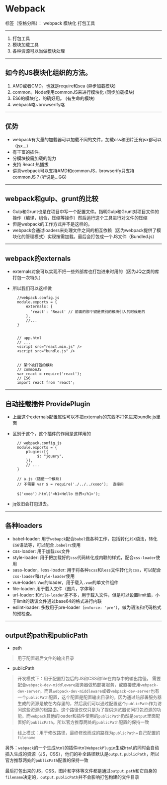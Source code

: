 ﻿# Webpack

标签（空格分隔）： webpack 模块化 打包工具

---

 1. 打包工具
 2. 模块加载工具
 3. 各种资源可以当做模块处理


----------
## 如今的JS模块化组织的方法。

 1. AMD或者CMD。也就是require和sea (异步加载模块)
 2. common。Node使用commonJS来进行模块化 (同步加载模块)
 3. ES6的模块化，的确好用。 (有生命的模块)
 4. webpack咯~browserify咯


----------
## 优势
- webpack有大量的加载器可以加载不同的文件，加载css和图片还有jsx都可以（jsx...）
- 有丰富的插件。
- 分模块按需加载的能力
- 支持 React 热插拔
- 讲真webpack可以支持AMD和commonJS，browserify只支持commonJS？(听说是...GG)

----------
## webpack和gulp、grunt的比较
- Gulp和Grunt也是在项目中写一个配置文件。指明Gulp和Grunt对项目文件的操作（编译，组合，压缩等操作）然后运行这个工具进行对文件的压缩
- 但是webpack的工作方式并不是这样的。
- webpack会通过loaders来处理文件之间的相互依赖（因为webpack提供了模块化的管理模式）实现按需加载。最后会打包成一个JS文件（Bundled.js）

---
## webpack的externals

- externals对象可以实现不把一些外部库也打包进来时用的（因为JQ之类的库打包一次特久）
- 所以我们可以这样做

        //webpack.config.js
        module.exports = {
            externals: {
              'react': 'React' // 前面的那个键是供别的模块引入的时候用的
            },
            //...
        }
        
        
        // app.html
        // ...
        <script src="react.min.js" />
        <script src="bundle.js" />
        
        
        // 某个被打包的模块
        // commonJS
        var react = require('react');
        // ES6
        import react from 'react';
        
---
## 自动挂载插件 ProvidePlugin
- 上面这个externals配置属性可以不把externals的东西不打包进来bundle.js里面
- 区别于这个，这个插件的作用是这样用的

        // webpack.config.js
        module.exports = {
            plugins:[{
                 $: "jquery",
            }],
            // ...
        }
        
        // a.js (随便一个模块)
        // 不需要 var $ = require('./../../xxoo');  直接用
        
        $('xxoo').html('<h1>Hello 世界</h1>');
        
- jq依旧会打包进去。

---

## 各种loaders

- babel-loader: 用于`webapck`配合`babel`做各种工作，包括转化`JSX`语法，转化`ES6`语法等，可以配合`.babelrc`使用
- css-loader: 用于加载`css`文件
- style-loader: 用于把加载好的`css`代码转化成内联的样式，配合`css-loader`使用
- sass-loader，less-loader: 用于将各种`scss`和`less`文件转化为`css`，可以配合`css-loader`和`style-loader`使用
- vue-loader: `Vue`的loader，用于载入`.vue`的单文件组件
- file-loader: 用于载入文件（图片，字体等）
- url-loader: 和`file-loader`差不多，用于载入文件，但是可以设置limit值，小于limit的话该文件通过base64的格式进行内联
- eslint-loader: 多数用于pre-loader（`enforce: 'pre'`），做为语法和代码格式的预检查。

---

## output的path和publicPath

- path

> 用于配置最后文件的输出目录

- publicPath

> 开发模式下：用于配置打包后的JS和CSS和file在内存中的输出路径。 需要配合`webpack-dev-middleware`服务器做热部署服务，或直接使用`webpack-dev-server`。而且`webpack-dev-middleware`或者`webpack-dev-server`也有一个`publicPath`配置，这个配置是配置输出目录的。因为通过热部署服务器生成的资源是放在内存里的，然后我们可以通过配置这个`publicPath`作为访问这些资源的根路由。这个路径仅仅只是为了提供浏览器访问打包资源的功能。而`webpack`其他的loader和插件使用的`publicPath`仍然是`output`里面配置好的`publicPath`。所以官方推荐两处的`publicPath`配置的保持一致

> 线上模式：用于修改路径，最终修改而成的路径为`publicPath`+自己配置的`filename`

另外：`webpack`的一个生成`html`的插件`HtmlWebpackPlugin`生成`html`的同时会自动插入生成的资源（JS，CSS），他们的补全路径默认是`output.publicPath`，所以官方推荐两处的`publicPath`配置的保持一致

最后打包出来的JS，CSS，图片和字体等文件都是通过`output.path`和它自身的`filename`决定的，`output.publicPath`并不会影响打包构建的文件目录
